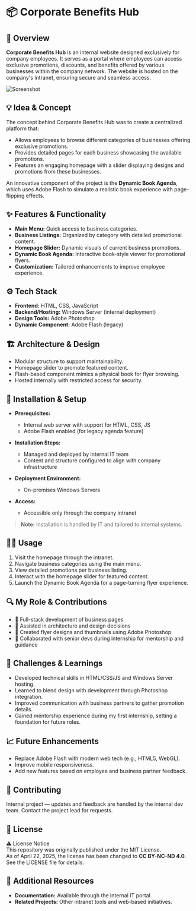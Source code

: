 # 📦 Corporate Benefits Hub

## 🧭 Overview
**Corporate Benefits Hub** is an internal website designed exclusively for company employees. It serves as a portal where employees can access exclusive promotions, discounts, and benefits offered by various businesses within the company network. The website is hosted on the company's intranet, ensuring secure and seamless access.

![Screenshot](./assets/screenshot.png) <!-- Replace with your image path -->

## 💡 Idea & Concept
The concept behind Corporate Benefits Hub was to create a centralized platform that:

- Allows employees to browse different categories of businesses offering exclusive promotions.
- Provides detailed pages for each business showcasing the available promotions.
- Features an engaging homepage with a slider displaying designs and promotions from these businesses.

An innovative component of the project is the **Dynamic Book Agenda**, which uses Adobe Flash to simulate a realistic book experience with page-flipping effects.

## ✨ Features & Functionality
- **Main Menu:** Quick access to business categories.
- **Business Listings:** Organized by category with detailed promotional content.
- **Homepage Slider:** Dynamic visuals of current business promotions.
- **Dynamic Book Agenda:** Interactive book-style viewer for promotional flyers.
- **Customization:** Tailored enhancements to improve employee experience.

## ⚙️ Tech Stack
- **Frontend:** HTML, CSS, JavaScript
- **Backend/Hosting:** Windows Server (internal deployment)
- **Design Tools:** Adobe Photoshop
- **Dynamic Component:** Adobe Flash (legacy)

## 🏗 Architecture & Design
- Modular structure to support maintainability.
- Homepage slider to promote featured content.
- Flash-based component mimics a physical book for flyer browsing.
- Hosted internally with restricted access for security.

## 🚀 Installation & Setup
- **Prerequisites:**  
  - Internal web server with support for HTML, CSS, JS  
  - Adobe Flash enabled (for legacy agenda feature)

- **Installation Steps:**  
  - Managed and deployed by internal IT team  
  - Content and structure configured to align with company infrastructure

- **Deployment Environment:**  
  - On-premises Windows Servers

- **Access:**  
  - Accessible only through the company intranet

> **Note:** Installation is handled by IT and tailored to internal systems.

## 🧑‍💻 Usage
1. Visit the homepage through the intranet.
2. Navigate business categories using the main menu.
3. View detailed promotions per business listing.
4. Interact with the homepage slider for featured content.
5. Launch the Dynamic Book Agenda for a page-turning flyer experience.

## 🔍 My Role & Contributions
- 💼 Full-stack development of business pages
- 🧱 Assisted in architecture and design decisions
- 🐞 Created flyer designs and thumbnails using Adobe Photoshop
- 🤝 Collaborated with senior devs during internship for mentorship and guidance

## 🧗 Challenges & Learnings
- Developed technical skills in HTML/CSS/JS and Windows Server hosting.
- Learned to blend design with development through Photoshop integration.
- Improved communication with business partners to gather promotion details.
- Gained mentorship experience during my first internship, setting a foundation for future roles.

## 📈 Future Enhancements
- Replace Adobe Flash with modern web tech (e.g., HTML5, WebGL).
- Improve mobile responsiveness.
- Add new features based on employee and business partner feedback.

## 🤝 Contributing
Internal project — updates and feedback are handled by the internal dev team. Contact the project lead for requests.

## 🪪 License
⚠️ License Notice  
This repository was originally published under the MIT License.  
As of April 22, 2025, the license has been changed to **CC BY-NC-ND 4.0**.  
See the LICENSE file for details.

## 🔗 Additional Resources
- **Documentation:** Available through the internal IT portal.
- **Related Projects:** Other intranet tools and web-based initiatives.